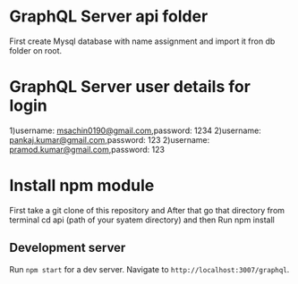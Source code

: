 # GraphQL Server api folder
First create Mysql database with name assignment and import it fron db folder on root.

# GraphQL Server user details for login

1)username: msachin0190@gmail.com,password: 1234
2)username: pankaj.kumar@gmail.com,password: 123
2)username: pramod.kumar@gmail.com,password: 123

# Install npm module
First take a git clone of this repository and After that go that directory from terminal cd api (path of your syatem directory) and then Run npm install
 

## Development server

Run `npm start` for a dev server. Navigate to `http://localhost:3007/graphql`.


